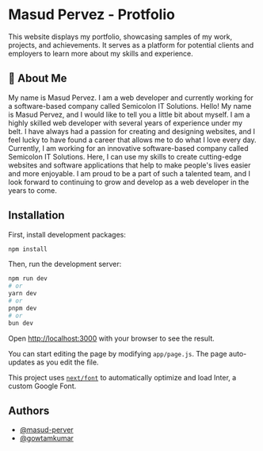 
# Masud Pervez - Protfolio

This website displays my portfolio, showcasing samples of my work, projects, and achievements. It serves as a platform for potential clients and employers to learn more about my skills and experience.


## 🚀 About Me
My name is Masud Pervez. I am a web developer and currently working for a software-based company called Semicolon IT Solutions. Hello! My name is Masud Pervez, and I would like to tell you a little bit about myself. I am a highly skilled web developer with several years of experience under my belt. I have always had a passion for creating and designing websites, and I feel lucky to have found a career that allows me to do what I love every day. Currently, I am working for an innovative software-based company called Semicolon IT Solutions. Here, I can use my skills to create cutting-edge websites and software applications that help to make people's lives easier and more enjoyable. I am proud to be a part of such a talented team, and I look forward to continuing to grow and develop as a web developer in the years to come.


## Installation

First, install development packages:


```bash
npm install

```

Then, run the development server:

```bash
npm run dev
# or
yarn dev
# or
pnpm dev
# or
bun dev
```

Open [http://localhost:3000](http://localhost:3000) with your browser to see the result.

You can start editing the page by modifying `app/page.js`. The page auto-updates as you edit the file.

This project uses [`next/font`](https://nextjs.org/docs/basic-features/font-optimization) to automatically optimize and load Inter, a custom Google Font.

## Authors

- [@masud-perver](https://www.github.com/masud-pervez)
- [@gowtamkumar](https://www.github.com/gowtamkumar)


